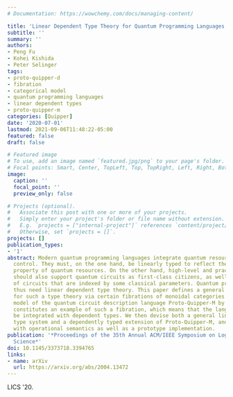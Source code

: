 ```yaml
---
# Documentation: https://wowchemy.com/docs/managing-content/

title: 'Linear Dependent Type Theory for Quantum Programming Languages: Extended Abstract'
subtitle: ''
summary: ''
authors:
- Peng Fu
- Kohei Kishida
- Peter Selinger
tags:
- proto-quipper-d
- fibration
- categorical model
- quantum programming languages
- linear dependent types
- proto-quipper-m
categories: [Quipper]
date: '2020-07-01'
lastmod: 2021-09-06T11:48:22-05:00
featured: false
draft: false

# Featured image
# To use, add an image named `featured.jpg/png` to your page's folder.
# Focal points: Smart, Center, TopLeft, Top, TopRight, Left, Right, BottomLeft, Bottom, BottomRight.
image:
  caption: ''
  focal_point: ''
  preview_only: false

# Projects (optional).
#   Associate this post with one or more of your projects.
#   Simply enter your project's folder or file name without extension.
#   E.g. `projects = ["internal-project"]` references `content/project/deep-learning/index.md`.
#   Otherwise, set `projects = []`.
projects: []
publication_types:
- '1'
abstract: Modern quantum programming languages integrate quantum resources and classical
  control. They must, on the one hand, be linearly typed to reflect the no-cloning
  property of quantum resources. On the other hand, high-level and practical languages
  should also support quantum circuits as first-class citizens, as well as families
  of circuits that are indexed by some classical parameters. Quantum programming languages
  thus need linear dependent type theory. This paper defines a general semantic structure
  for such a type theory via certain fibrations of monoidal categories. The categorical
  model of the quantum circuit description language Proto-Quipper-M by Rios & Selinger
  constitutes an example of such a fibration, which means that the language can readily
  be integrated with dependent types. We then devise both a general linear dependent
  type system and a dependently typed extension of Proto-Quipper-M, and provide them
  with operational semantics as well as a prototype implementation.
publication: '*Proceedings of the 35th Annual ACM/IEEE Symposium on Logic in Computer
  Science*'
doi: 10.1145/3373718.3394765
links:
- name: arXiv
  url: https://arxiv.org/abs/2004.13472
---
```

LICS '20. 